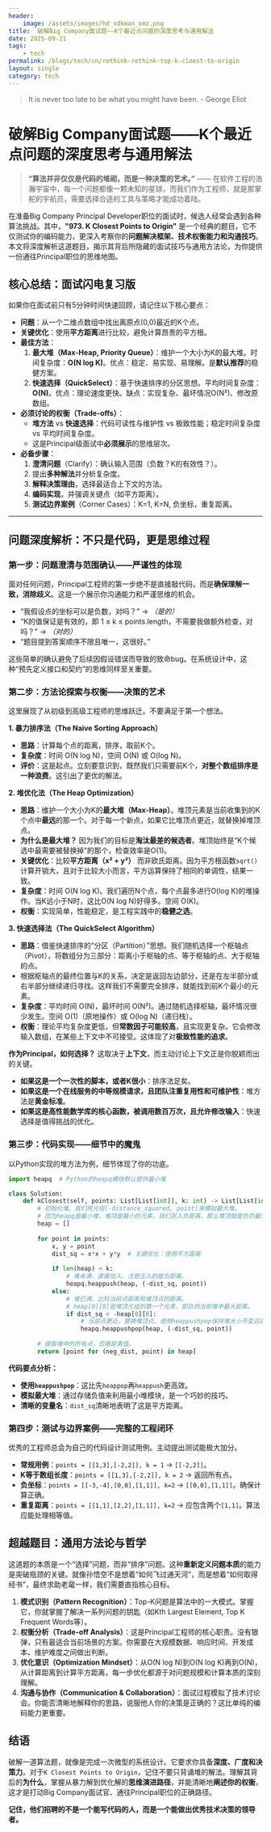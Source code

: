 ```yaml
---
header:
    image: /assets/images/hd_sdkman_omz.png
title:  破解Big Company面试题——K个最近点问题的深度思考与通用解法
date: 2025-09-21
tags:
    - tech
permalink: /blogs/tech/cn/rethink-rethink-top-k-cloest-to-origin
layout: single
category: tech
---
```

> It is never too late to be what you might have been. - George Eliot

# 破解Big Company面试题——K个最近点问题的深度思考与通用解法

> **“算法并非仅仅是代码的堆砌，而是一种决策的艺术。”** —— 在软件工程的浩瀚宇宙中，每一个问题都像一颗未知的星球，而我们作为工程师，就是那掌舵的宇航员，需要选择合适的工具与策略才能成功着陆。

在准备Big Company Principal Developer职位的面试时，候选人经常会遇到各种算法挑战。其中，**"973. K Closest Points to Origin"** 是一个经典的题目，它不仅测试你的编码能力，更深入考察你的**问题解决框架、技术权衡能力和沟通技巧**。本文将深度解析这道题目，揭示其背后所隐藏的面试技巧与通用方法论，为你提供一份通往Principal职位的思维地图。

## 核心总结：面试闪电复习版

如果你在面试前只有5分钟时间快速回顾，请记住以下核心要点：

*   **问题**：从一个二维点数组中找出离原点(0,0)最近的K个点。
*   **关键优化**：使用**平方距离**进行比较，避免计算昂贵的平方根。
*   **最佳方法**：
    1.  **最大堆（Max-Heap, Priority Queue）**：维护一个大小为K的最大堆。时间复杂度：**O(N log K)**。优点：稳定、易实现、易理解。是**默认推荐**的稳健方案。
    2.  **快速选择（QuickSelect）**：基于快速排序的分区思想。平均时间复杂度：**O(N)**。优点：理论速度更快。缺点：实现复杂、最坏情况O(N²)、修改原数组。
*   **必须讨论的权衡（Trade-offs）**：
    *   **堆方法** vs **快速选择**：代码可读性与维护性 vs 极致性能；稳定时间复杂度 vs 平均时间复杂度。
    *   这是Principal级面试中**必须展示**的思维层次。
*   **必备步骤**：
    1.  **澄清问题**（Clarify）：确认输入范围（负数？K的有效性？）。
    2. 提出**多种解法**并分析复杂度。
    3.  **解释决策理由**，选择最适合上下文的方法。
    4.  **编码实现**，并强调关键点（如平方距离）。
    5.  **测试边界案例**（Corner Cases）：K=1, K=N, 负坐标，重复距离。

---

## 问题深度解析：不只是代码，更是思维过程

### 第一步：问题澄清与范围确认——严谨性的体现

面对任何问题，Principal工程师的第一步绝不是直接敲代码，而是**确保理解一致，消除歧义**。这是一个展示你沟通能力和严谨思维的机会。

*   “我假设点的坐标可以是负数，对吗？” -> *（是的）*
*   “K的值保证是有效的，即 1 ≤ k ≤ points.length，不需要我做额外检查，对吗？” -> *（对的）*
*   “题目提到答案顺序不限且唯一，这很好。”

这些简单的确认避免了后续因假设错误而导致的致命bug。在系统设计中，这种“预先定义接口和契约”的思维同样至关重要。

### 第二步：方法论探索与权衡——决策的艺术

这里展现了从初级到高级工程师的思维跃迁。不要满足于第一个想法。

**1. 暴力排序法（The Naive Sorting Approach）**
*   **思路**：计算每个点的距离，排序，取前K个。
*   **复杂度**：时间 O(N log N)，空间 O(N) 或 O(log N)。
*   **评价**：这是起点。立刻要意识到，既然我们只需要前K个，**对整个数组排序是一种浪费**。这引出了更优的解法。

**2. 堆优化法（The Heap Optimization）**
*   **思路**：维护一个大小为K的**最大堆（Max-Heap）**。堆顶元素是当前收集到的K个点中**最远**的那一个。对于每一个新点，如果它比堆顶点更近，就替换掉堆顶点。
*   **为什么是最大堆？** 因为我们的目标是**淘汰最差的候选者**。堆顶始终是“K个候选中最需要被替换掉”的那个，检查效率是O(1)。
*   **关键优化**：比较**平方距离（x² + y²）** 而非欧氏距离。因为平方根函数`sqrt()`计算开销大，且对于比较大小而言，平方运算保持了相同的单调性，结果一致。
*   **复杂度**：时间 O(N log K)。我们遍历N个点，每个点最多进行O(log K)的堆操作。当K远小于N时，这比O(N log N)好得多。空间 O(K)。
*   **权衡**：实现简单，性能稳定，是工程实践中的**稳健之选**。

**3. 快速选择法（The QuickSelect Algorithm）**
*   **思路**：借鉴快速排序的“分区（Partition）”思想。我们随机选择一个枢轴点（Pivot），将数组分为三部分：距离小于枢轴的点、等于枢轴的点、大于枢轴的点。
*   根据枢轴点的最终位置与K的关系，决定是返回左边部分，还是在左半部分或右半部分继续递归寻找。这样我们不需要完全排序，就能找到前K个最小的元素。
*   **复杂度**：平均时间 O(N)，最坏时间 O(N²)。通过随机选择枢轴，最坏情况很少发生。空间 O(1)（原地操作）或 O(log N)（递归栈）。
*   **权衡**：理论平均复杂度更低，但**常数因子可能较高**，且实现更复杂。它会修改输入数组，在某些上下文中不可接受。这体现了对**极致性能的追求**。

**作为Principal，如何选择？**
这取决于**上下文**，而主动讨论上下文正是你脱颖而出的关键。
*   **如果这是一个一次性的脚本，或者K很小**：排序法足矣。
*   **如果这是一个在线服务的中等规模请求，且团队注重复用性和可维护性**：堆方法是**黄金标准**。
*   **如果这是高性能数学库的核心函数，被调用数百万次，且允许修改输入**：快速选择是值得挑战的优化。

### 第三步：代码实现——细节中的魔鬼

以Python实现的堆方法为例，细节体现了你的功底。

```python
import heapq  # Python的heapq模块默认提供最小堆

class Solution:
    def kClosest(self, points: List[List[int]], k: int) -> List[List[int]]:
        # 初始化堆。我们用元组(-distance_squared, point)来模拟最大堆。
        # 因为heapq是最小堆，堆顶是最小的元素。我们存入负距离，那么堆顶就是负的最大距离，即我们需要淘汰的“最差”候选。
        heap = []
        
        for point in points:
            x, y = point
            dist_sq = x*x + y*y  # 关键优化：使用平方距离
            
            if len(heap) < k:
                # 堆未满，直接加入。注意压入的是负距离。
                heapq.heappush(heap, (-dist_sq, point))
            else:
                # 堆已满。比较当前点距离和堆顶点的距离。
                # heap[0][0]是堆顶元组的第一个元素，即负的当前堆中最大距离。
                if dist_sq < -heap[0][0]:
                    # 当前点更近，替换堆顶点。使用heappushpop保持堆大小不变且高效。
                    heapq.heappushpop(heap, (-dist_sq, point))
        
        # 提取堆中的所有点，忽略距离值。
        return [point for (neg_dist, point) in heap]
```

**代码要点分析：**
*   **使用`heappushpop`**：这比先`heappop`再`heappush`更高效。
*   **模拟最大堆**：通过存储负值来利用最小堆模块，是一个巧妙的技巧。
*   **清晰的变量名**：`dist_sq`清晰地表明了这是平方距离。

### 第四步：测试与边界案例——完整的工程闭环

优秀的工程师总会为自己的代码设计测试用例。主动提出测试能极大加分。

*   **常规用例**：`points = [[1,3],[-2,2]], k = 1` -> `[[-2,2]]`。
*   **K等于数组长度**：`points = [[1,3],[-2,2]], k = 2` -> 返回所有点。
*   **负坐标**：`points = [[-3,-4],[0,0],[1,1]], k=2` -> `[[0,0],[1,1]]`。确保计算正确。
*   **重复距离**：`points = [[1,1],[2,2],[1,1]], k=2` -> 应包含两个`[1,1]`。算法应能处理相等值。

## 超越题目：通用方法论与哲学

这道题的本质是一个“选择”问题，而非“排序”问题。这种**重新定义问题本质**的能力是突破瓶颈的关键。就像孙悟空不是想着“如何飞过通天河”，而是想着“如何取得经书”，最终求助老鼋一样，我们需要直指核心目标。

1.  **模式识别（Pattern Recognition）**：Top-K问题是算法中的一大模式。掌握它，你就掌握了解决一系列问题的钥匙（如Kth Largest Element, Top K Frequent Words等）。
2.  **权衡分析（Trade-off Analysis）**：这是Principal工程师的核心职责。没有银弹，只有最适合当前场景的方案。你需要在大规模数据、响应时间、开发成本、维护难度之间做出判断。
3.  **优化意识（Optimization Mindset）**：从O(N log N)到O(N log K)再到O(N)，从计算距离到计算平方距离，每一步优化都源于对问题规模和计算本质的深刻理解。
4.  **沟通与协作（Communication & Collaboration）**：面试过程模拟了技术讨论会。你能否清晰地解释你的思路，说服他人你的决策是正确的？这比单纯的编码能力更重要。

## 结语

破解一道算法题，就像是完成一次微型的系统设计。它要求你具备**深度、广度和决策力**。对于`K Closest Points to Origin`，记住不要只背诵堆的解法。理解其背后的**为什么**，掌握从暴力解到优化解的**思维演进路径**，并能清晰地**阐述你的权衡**，这才是打动Big Company面试官、通往Principal职位的正确路径。

**记住，他们招聘的不是一个能写代码的人，而是一个能做出优秀技术决策的领导者。**
